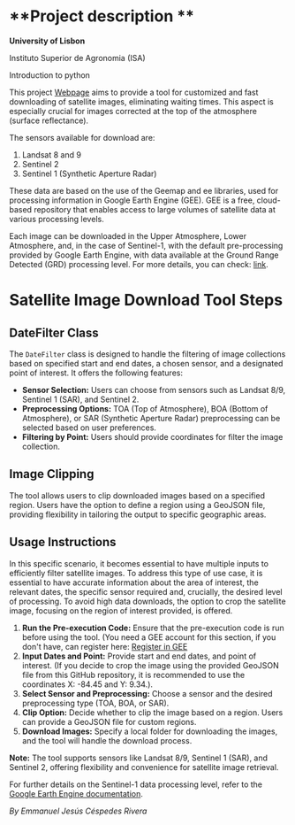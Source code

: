 # **Project description **

**University of Lisbon**


Instituto Superior de Agronomia (ISA)

Introduction to python 

This project [Webpage]((https://emmanuel461.github.io/Final_project/)) aims to provide a tool for customized and fast downloading of satellite images, eliminating waiting times. This aspect is especially crucial for images corrected at the top of the atmosphere (surface reflectance).

The sensors available for download are:

1. Landsat 8 and 9
2. Sentinel 2
3. Sentinel 1 (Synthetic Aperture Radar)

These data are based on the use of the Geemap and ee libraries, used for processing information in Google Earth Engine (GEE). GEE is a free, cloud-based repository that enables access to large volumes of satellite data at various processing levels.

Each image can be downloaded in the Upper Atmosphere, Lower Atmosphere, and, in the case of Sentinel-1, with the default pre-processing provided by Google Earth Engine, with data available at the Ground Range Detected (GRD) processing level. For more details, you can check: [link](https://developers.google.com/earth-engine/datasets/catalog/COPERNICUS_S1_GRD).



# Satellite Image Download Tool Steps

## DateFilter Class

The `DateFilter` class is designed to handle the filtering of image collections based on specified start and end dates, a chosen sensor, and a designated point of interest. It offers the following features:

- **Sensor Selection:** Users can choose from sensors such as Landsat 8/9, Sentinel 1 (SAR), and Sentinel 2.
- **Preprocessing Options:** TOA (Top of Atmosphere), BOA (Bottom of Atmosphere), or SAR (Synthetic Aperture Radar) preprocessing can be selected based on user preferences.
- **Filtering by Point:** Users should provide coordinates for filter the image collection. 

## Image Clipping

The tool allows users to clip downloaded images based on a specified region. Users have the option to define a region using a GeoJSON file, providing flexibility in tailoring the output to specific geographic areas.

## Usage Instructions
In this specific scenario, it becomes essential to have multiple inputs to efficiently filter satellite images. To address this type of use case, it is essential to have accurate information about the area of interest, the relevant dates, the specific sensor required and, crucially, the desired level of processing. To avoid high data downloads, the option to crop the satellite image, focusing on the region of interest provided, is offered. 



1. **Run the Pre-execution Code:** Ensure that the pre-execution code is run before using the tool.
(You need a GEE account for this section, if you don't have, can register here: [Register in GEE](https://code.earthengine.google.com/register)
2. **Input Dates and Point:** Provide start and end dates, and point of interest. (If you decide to crop the image using the provided GeoJSON file from this GitHub repository, it is recommended to use the coordinates X: -84.45 and Y: 9.34.).
3. **Select Sensor and Preprocessing:** Choose a sensor and the desired preprocessing type (TOA, BOA, or SAR).
4. **Clip Option:** Decide whether to clip the image based on a region. Users can provide a GeoJSON file for custom regions.
5. **Download Images:** Specify a local folder for downloading the images, and the tool will handle the download process.

**Note:** The tool supports sensors like Landsat 8/9, Sentinel 1 (SAR), and Sentinel 2, offering flexibility and convenience for satellite image retrieval.

For further details on the Sentinel-1 data processing level, refer to the [Google Earth Engine documentation](https://developers.google.com/earth-engine/datasets/catalog/COPERNICUS_S1_GRD).

*By Emmanuel Jesús Céspedes Rivera*

